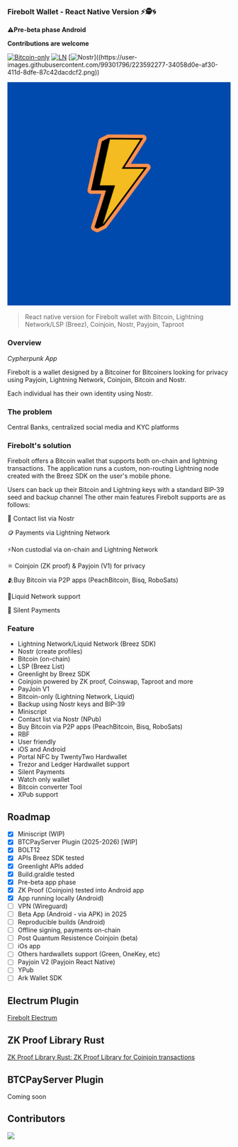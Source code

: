 ### Firebolt Wallet - React Native Version ⚡🕵️🌀

⚠️**Pre-beta phase Android**

**Contributions are welcome**

[![Bitcoin-only](https://img.shields.io/badge/bitcoin-only-FF9900?logo=bitcoin)](https://twentyone.world)
[![LN](https://img.shields.io/badge/lightning-792EE5?logo=lightning)](https://mempool.space/lightning)
[![Nostr](https://img.shields.io/badge/nostr-only-FF9900?)]((https://user-images.githubusercontent.com/99301796/223592277-34058d0e-af30-411d-8dfe-87c42dacdcf2.png))

![Banner](https://github.com/AreaLayer/FireBolt/raw/main/src/asset/firebolt_logo_readme.png)


>React native version for Firebolt wallet with Bitcoin, Lightning Network/LSP (Breez), Coinjoin, Nostr, Payjoin, Taproot

### Overview

*Cypherpunk App*

Firebolt is a wallet designed by a Bitcoiner for Bitcoiners looking for privacy using Payjoin, Lightning Network, Coinjoin, Bitcoin and Nostr.

Each individual has their own identity using Nostr.

### The problem

Central Banks, centralized social media and KYC platforms

### Firebolt's solution
Firebolt offers a Bitcoin wallet that supports both on-chain and lightning transactions. The application runs a custom, non-routing Lightning node created with the Breez SDK on the user's mobile phone. 

Users can back up their Bitcoin and Lightning keys with a standard BIP-39 seed and backup channel 
The other main features Firebolt supports are as follows:

📱 Contact list via Nostr

🪙 Payments via Lightning Network

⚡Non custodial via on-chain and Lightning Network

⚛️ Coinjoin (ZK proof) & Payjoin (V1) for privacy

🫂Buy Bitcoin via P2P apps (PeachBitcoin, Bisq, RoboSats)

:ocean:Liquid Network support

🤫 Silent Payments

### Feature

- Lightning Network/Liquid Network (Breez SDK)
- Nostr (create profiles)
- Bitcoin (on-chain)
- LSP (Breez List)
- Greenlight by Breez SDK
- Coinjoin powered by ZK proof, Coinswap, Taproot and more
- PayJoin V1
- Bitcoin-only (Lightning Network, Liquid)
- Backup using Nostr keys and BIP-39
- Miniscript
- Contact list via Nostr (NPub)
- Buy Bitcoin via P2P apps (PeachBitcoin, Bisq, RoboSats)
- RBF
- User friendly
- iOS and Android
- Portal NFC by TwentyTwo Hardwallet
- Trezor and Ledger Hardwallet support
- Silent Payments
- Watch only wallet
- Bitcoin converter Tool
- XPub support

## Roadmap

-  [x] Miniscript (WIP)
-  [x] BTCPayServer Plugin (2025-2026) [WIP]
-  [x] BOLT12 
-  [x] APIs Breez SDK tested
-  [x] Greenlight APIs added
-  [x] Build.graldle tested
-  [x] Pre-beta app phase
-  [x] ZK Proof (Coinjoin) tested into Android app
-  [x] App running locally (Android)
-  [ ] VPN (Wireguard)
-  [ ] Beta App (Android - via APK) in 2025
-  [ ] Reproducible builds (Android)
-  [ ] Offline signing, payments on-chain 
-  [ ] Post Quantum Resistence Coinjoin (beta)
-  [ ] iOs app
-  [ ] Others hardwallets support (Green, OneKey, etc)
-  [ ] Payjoin V2 (Payjoin React Native)
-  [ ] YPub
-  [ ] Ark Wallet SDK

## Electrum Plugin

[Firebolt Electrum](https://github.com/AreaLayer/firebolt-electrum)

## ZK Proof Library Rust

[ZK Proof Library Rust:  ZK Proof Library for Coinjoin transactions](https://github.com/AreaLayer/zk-proof-rust)

## BTCPayServer Plugin

Coming soon

## Contributors
<a align="center" href="https://github.com/AreaLayer/firebolt-react-native aphs/contributors">
  <img src="https://contrib.rocks/image?repo=AreaLayer/firebolt-react-native" />
</a>
